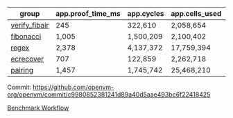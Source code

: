 | group | app.proof_time_ms | app.cycles | app.cells_used | leaf.proof_time_ms | leaf.cycles | leaf.cells_used |
| -- | -- | -- | -- | -- | -- | -- |
| [verify_fibair](https://github.com/openvm-org/openvm/blob/benchmark-results/benchmarks-pr/2154/verify_fibair-c9980852381241d89a40d5aae493bc6f22418425.md) | 245 |  322,610 |  2,058,654 |- | - | - |
| [fibonacci](https://github.com/openvm-org/openvm/blob/benchmark-results/benchmarks-pr/2154/fibonacci-c9980852381241d89a40d5aae493bc6f22418425.md) | 1,005 |  1,500,209 |  2,100,402 |- | - | - |
| [regex](https://github.com/openvm-org/openvm/blob/benchmark-results/benchmarks-pr/2154/regex-c9980852381241d89a40d5aae493bc6f22418425.md) | 2,378 |  4,137,372 |  17,759,394 |- | - | - |
| [ecrecover](https://github.com/openvm-org/openvm/blob/benchmark-results/benchmarks-pr/2154/ecrecover-c9980852381241d89a40d5aae493bc6f22418425.md) | 707 |  122,859 |  2,262,718 |- | - | - |
| [pairing](https://github.com/openvm-org/openvm/blob/benchmark-results/benchmarks-pr/2154/pairing-c9980852381241d89a40d5aae493bc6f22418425.md) | 1,457 |  1,745,742 |  25,468,210 |- | - | - |


Commit: https://github.com/openvm-org/openvm/commit/c9980852381241d89a40d5aae493bc6f22418425

[Benchmark Workflow](https://github.com/openvm-org/openvm/actions/runs/18324116831)

